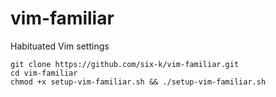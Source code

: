 # vim-familiar
Habituated Vim settings

```
git clone https://github.com/six-k/vim-familiar.git
cd vim-familiar
chmod +x setup-vim-familiar.sh && ./setup-vim-familiar.sh
```

